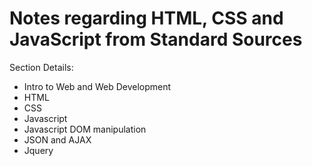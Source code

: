 # Notes regarding HTML, CSS and JavaScript from Standard Sources

Section Details: 

- Intro to Web and Web Development 
- HTML 
- CSS 
- Javascript 
- Javascript DOM manipulation 
- JSON and AJAX
- Jquery 
